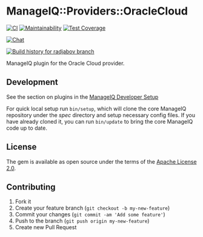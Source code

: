 # ManageIQ::Providers::OracleCloud

[![CI](https://github.com/ManageIQ/manageiq-providers-oracle_cloud/actions/workflows/ci.yaml/badge.svg?branch=radjabov)](https://github.com/ManageIQ/manageiq-providers-oracle_cloud/actions/workflows/ci.yaml)
[![Maintainability](https://api.codeclimate.com/v1/badges/<badge_token>/maintainability)](https://codeclimate.com/github/ManageIQ/manageiq-providers-oracle_cloud/maintainability)
[![Test Coverage](https://api.codeclimate.com/v1/badges/<badge_token>/test_coverage)](https://codeclimate.com/github/ManageIQ/manageiq-providers-oracle_cloud/test_coverage)

[![Chat](https://badges.gitter.im/Join%20Chat.svg)](https://gitter.im/ManageIQ/manageiq-providers-oracle_cloud?utm_source=badge&utm_medium=badge&utm_campaign=pr-badge&utm_content=badge)

[![Build history for radjabov branch](https://buildstats.info/github/chart/ManageIQ/manageiq-providers-oracle_cloud?branch=radjabov&buildCount=50&includeBuildsFromPullRequest=false&showstats=false)](https://github.com/ManageIQ/manageiq-providers-oracle_cloud/actions?query=branch%3Amaster)

ManageIQ plugin for the Oracle Cloud provider.

## Development

See the section on plugins in the [ManageIQ Developer Setup](http://manageiq.org/docs/guides/developer_setup/plugins)

For quick local setup run `bin/setup`, which will clone the core ManageIQ repository under the *spec* directory and setup necessary config files. If you have already cloned it, you can run `bin/update` to bring the core ManageIQ code up to date.

## License

The gem is available as open source under the terms of the [Apache License 2.0](http://www.apache.org/licenses/LICENSE-2.0).

## Contributing

1. Fork it
2. Create your feature branch (`git checkout -b my-new-feature`)
3. Commit your changes (`git commit -am 'Add some feature'`)
4. Push to the branch (`git push origin my-new-feature`)
5. Create new Pull Request
